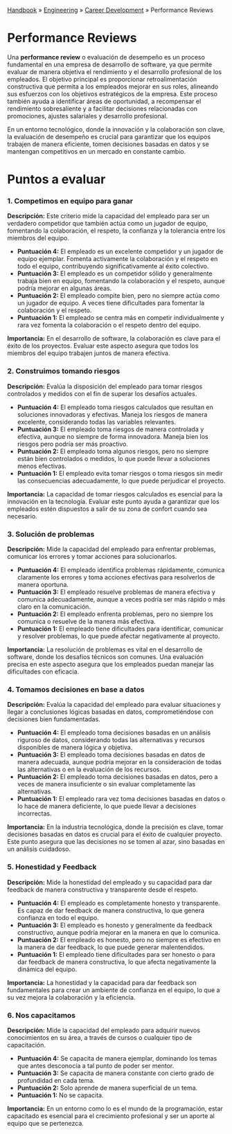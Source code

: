 [Handbook](/readme.md) » [Engineering](/engineering/readme.md) » [Career Development](/engineering/career-development/readme.md) » Performance Reviews

# Performance Reviews

Una **performance review** o evaluación de desempeño es un proceso fundamental en una empresa de desarrollo de software, ya que permite evaluar de manera objetiva el rendimiento y el desarrollo profesional de los empleados. El objetivo principal es proporcionar retroalimentación constructiva que permita a los empleados mejorar en sus roles, alineando sus esfuerzos con los objetivos estratégicos de la empresa. Este proceso también ayuda a identificar áreas de oportunidad, a recompensar el rendimiento sobresaliente y a facilitar decisiones relacionadas con promociones, ajustes salariales y desarrollo profesional.

En un entorno tecnológico, donde la innovación y la colaboración son clave, la evaluación de desempeño es crucial para garantizar que los equipos trabajen de manera eficiente, tomen decisiones basadas en datos y se mantengan competitivos en un mercado en constante cambio.

# Puntos a evaluar

### 1. Competimos en equipo para ganar

**Descripción:** Este criterio mide la capacidad del empleado para ser un verdadero competidor que también actúa como un jugador de equipo, fomentando la colaboración, el respeto, la confianza y la tolerancia entre los miembros del equipo.

- **Puntuación 4:** El empleado es un excelente competidor y un jugador de equipo ejemplar. Fomenta activamente la colaboración y el respeto en todo el equipo, contribuyendo significativamente al éxito colectivo.
- **Puntuación 3:** El empleado es un competidor sólido y generalmente trabaja bien en equipo, fomentando la colaboración y el respeto, aunque podría mejorar en algunas áreas.
- **Puntuación 2:** El empleado compite bien, pero no siempre actúa como un jugador de equipo. A veces tiene dificultades para fomentar la colaboración y el respeto.
- **Puntuación 1:** El empleado se centra más en competir individualmente y rara vez fomenta la colaboración o el respeto dentro del equipo.

**Importancia:** En el desarrollo de software, la colaboración es clave para el éxito de los proyectos. Evaluar este aspecto asegura que todos los miembros del equipo trabajen juntos de manera efectiva.

### 2. Construimos tomando riesgos

**Descripción:** Evalúa la disposición del empleado para tomar riesgos controlados y medidos con el fin de superar los desafíos actuales.

- **Puntuación 4:** El empleado toma riesgos calculados que resultan en soluciones innovadoras y efectivas. Maneja los riesgos de manera excelente, considerando todas las variables relevantes.
- **Puntuación 3:** El empleado toma riesgos de manera controlada y efectiva, aunque no siempre de forma innovadora. Maneja bien los riesgos pero podría ser más proactivo.
- **Puntuación 2:** El empleado toma algunos riesgos, pero no siempre están bien controlados o medidos, lo que puede llevar a soluciones menos efectivas.
- **Puntuación 1:** El empleado evita tomar riesgos o toma riesgos sin medir las consecuencias adecuadamente, lo que puede perjudicar el proyecto.

**Importancia:** La capacidad de tomar riesgos calculados es esencial para la innovación en la tecnología. Evaluar este punto ayuda a garantizar que los empleados estén dispuestos a salir de su zona de confort cuando sea necesario.

### 3. Solución de problemas

**Descripción:** Mide la capacidad del empleado para enfrentar problemas, comunicar los errores y tomar acciones para solucionarlos.

- **Puntuación 4:** El empleado identifica problemas rápidamente, comunica claramente los errores y toma acciones efectivas para resolverlos de manera oportuna.
- **Puntuación 3:** El empleado resuelve problemas de manera efectiva y comunica adecuadamente, aunque a veces podría ser más rápido o más claro en la comunicación.
- **Puntuación 2:** El empleado enfrenta problemas, pero no siempre los comunica o resuelve de la manera más efectiva.
- **Puntuación 1:** El empleado tiene dificultades para identificar, comunicar y resolver problemas, lo que puede afectar negativamente al proyecto.

**Importancia:** La resolución de problemas es vital en el desarrollo de software, donde los desafíos técnicos son comunes. Una evaluación precisa en este aspecto asegura que los empleados puedan manejar las dificultades con eficacia.

### 4. Tomamos decisiones en base a datos

**Descripción:** Evalúa la capacidad del empleado para evaluar situaciones y llegar a conclusiones lógicas basadas en datos, comprometiéndose con decisiones bien fundamentadas.

- **Puntuación 4:** El empleado toma decisiones basadas en un análisis riguroso de datos, considerando todas las alternativas y recursos disponibles de manera lógica y objetiva.
- **Puntuación 3:** El empleado toma decisiones basadas en datos de manera adecuada, aunque podría mejorar en la consideración de todas las alternativas o en la evaluación de los recursos.
- **Puntuación 2:** El empleado toma decisiones basadas en datos, pero a veces de manera insuficiente o sin evaluar completamente las alternativas.
- **Puntuación 1:** El empleado rara vez toma decisiones basadas en datos o lo hace de manera deficiente, lo que puede llevar a decisiones incorrectas.

**Importancia:** En la industria tecnológica, donde la precisión es clave, tomar decisiones basadas en datos es crucial para el éxito de cualquier proyecto. Este punto asegura que las decisiones no se tomen al azar, sino basadas en un análisis cuidadoso.

### 5. Honestidad y Feedback

**Descripción:** Mide la honestidad del empleado y su capacidad para dar feedback de manera constructiva y transparente desde el respeto.

- **Puntuación 4:** El empleado es completamente honesto y transparente. Es capaz de dar feedback de manera constructiva, lo que genera confianza en todo el equipo.
- **Puntuación 3:** El empleado es honesto y generalmente da feedback constructivo, aunque podría mejorar en la manera en que lo comunica.
- **Puntuación 2:** El empleado es honesto, pero no siempre es efectivo en la manera de dar feedback, lo que puede generar malentendidos.
- **Puntuación 1:** El empleado tiene dificultades para ser honesto o para dar feedback de manera constructiva, lo que afecta negativamente la dinámica del equipo.

**Importancia:** La honestidad y la capacidad para dar feedback son fundamentales para crear un ambiente de confianza en el equipo, lo que a su vez mejora la colaboración y la eficiencia.

### 6. Nos capacitamos

**Descripción:** Mide la capacidad del empleado para adquirir nuevos conocimientos en su área, a través de cursos o cualquier tipo de capacitación.

- **Puntuación 4:** Se capacita de manera ejemplar, dominando los temas que antes desconocía a tal punto de poder ser mentor.
- **Puntuación 3:** Se capacita de manera constante con cierto grado de profundidad en cada tema.
- **Puntuación 2:** Solo aprende de manera superficial de un tema.
- **Puntuación 1:** No se capacita.

**Importancia:** En un entorno como lo es el mundo de la programación, estar capacitado es esencial para el crecimiento profesional y ser un aporte al equipo que se pertenezca.
